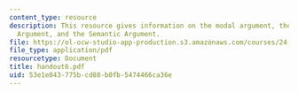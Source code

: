 ```yaml
---
content_type: resource
description: This resource gives information on the modal argument, the Epistemic
  Argument, and the Semantic Argument.
file: https://ol-ocw-studio-app-production.s3.amazonaws.com/courses/24-251-introduction-to-philosophy-of-language-spring-2005/53e1e043775bcd88b0fb5474466ca36e_handout6.pdf
file_type: application/pdf
resourcetype: Document
title: handout6.pdf
uid: 53e1e043-775b-cd88-b0fb-5474466ca36e
---
```

